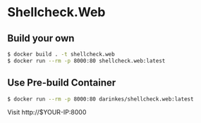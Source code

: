 # Shellcheck.Web

## Build your own

```bash
$ docker build . -t shellcheck.web
$ docker run --rm -p 8000:80 shellcheck.web:latest
```

## Use Pre-build Container
```bash
$ docker run --rm -p 8000:80 darinkes/shellcheck.web:latest
```

Visit http://$YOUR-IP:8000
